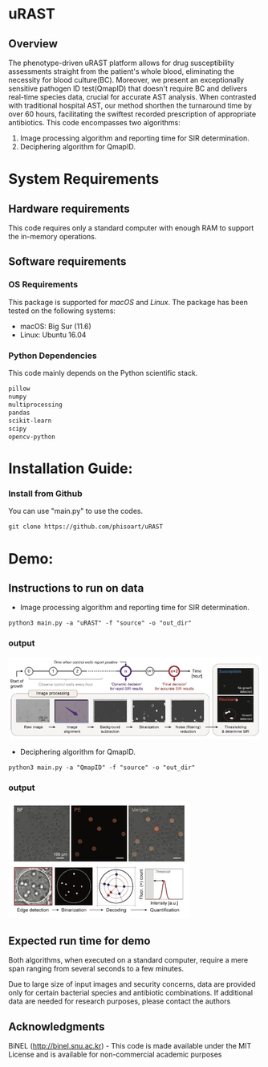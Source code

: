 uRAST
=====================

## Overview
The phenotype-driven uRAST platform allows for drug susceptibility assessments straight from the patient's whole blood, eliminating the necessity for blood culture(BC). 
Moreover, we present an exceptionally sensitive pathogen ID test(QmapID) that doesn't require BC and delivers real-time species data, crucial for accurate AST analysis. 
When contrasted with traditional hospital AST, our method shorthen the turnaround time by over 60 hours, facilitating the swiftest recorded prescription of appropriate antibiotics.
This code encompasses two algorithms: 
1) Image processing algorithm and reporting time for SIR determination.
2) Deciphering algorithm for QmapID.

# System Requirements
## Hardware requirements
This code requires only a standard computer with enough RAM to support the in-memory operations.

## Software requirements
### OS Requirements
This package is supported for *macOS* and *Linux*. The package has been tested on the following systems:
+ macOS: Big Sur (11.6)
+ Linux: Ubuntu 16.04

### Python Dependencies
This code mainly depends on the Python scientific stack.
```
pillow
numpy
multiprocessing
pandas
scikit-learn
scipy
opencv-python
```

# Installation Guide:
### Install from Github
You can use "main.py" to use the codes.
```
git clone https://github.com/phisoart/uRAST
```

# Demo:
## Instructions to run on data
- Image processing algorithm and reporting time for SIR determination.
```
python3 main.py -a "uRAST" -f "source" -o "out_dir"
```
### output
<img src="https://github.com/phisoart/uRAST/blob/master/uRAST.jpg">

- Deciphering algorithm for QmapID.
```
python3 main.py -a "QmapID" -f "source" -o "out_dir"
```
### output
<img src="https://github.com/phisoart/uRAST/blob/master/QmapID.jpg">

## Expected run time for demo
Both algorithms, when executed on a standard computer, require a mere span ranging from several seconds to a few minutes.

Due to large size of input images and security concerns, data are provided only for certain bacterial species and antibiotic combinations. If additional data are needed for research purposes, please contact the authors

## Acknowledgments
BiNEL (http://binel.snu.ac.kr) - This code is made available under the MIT License and is available for non-commercial academic purposes
